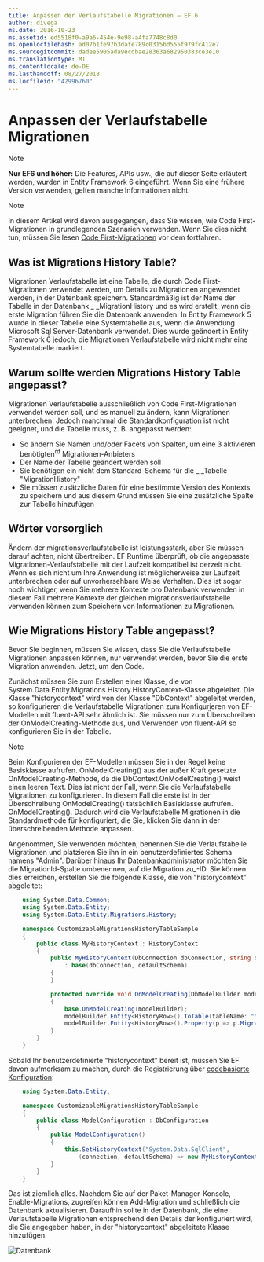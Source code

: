 ```yaml
---
title: Anpassen der Verlaufstabelle Migrationen – EF 6
author: divega
ms.date: 2016-10-23
ms.assetid: ed5518f0-a9a6-454e-9e98-a4fa7748c8d0
ms.openlocfilehash: ad07b1fe97b3dafe789c0315bd555f979fc412e7
ms.sourcegitcommit: dadee5905ada9ecdbae28363a682950383ce3e10
ms.translationtype: MT
ms.contentlocale: de-DE
ms.lasthandoff: 08/27/2018
ms.locfileid: "42996760"
---
```

# <a name="customizing-the-migrations-history-table"></a>Anpassen der Verlaufstabelle Migrationen
> [!NOTE]
> **Nur EF6 und höher:** Die Features, APIs usw., die auf dieser Seite erläutert werden, wurden in Entity Framework 6 eingeführt. Wenn Sie eine frühere Version verwenden, gelten manche Informationen nicht.

> [!NOTE]
> In diesem Artikel wird davon ausgegangen, dass Sie wissen, wie Code First-Migrationen in grundlegenden Szenarien verwenden. Wenn Sie dies nicht tun, müssen Sie lesen [Code First-Migrationen](~/ef6/modeling/code-first/migrations/index.md) vor dem fortfahren.

## <a name="what-is-migrations-history-table"></a>Was ist Migrations History Table?

Migrationen Verlaufstabelle ist eine Tabelle, die durch Code First-Migrationen verwendet werden, um Details zu Migrationen angewendet werden, in der Datenbank speichern. Standardmäßig ist der Name der Tabelle in der Datenbank \_ \_MigrationHistory und es wird erstellt, wenn die erste Migration führen Sie die Datenbank anwenden. In Entity Framework 5 wurde in dieser Tabelle eine Systemtabelle aus, wenn die Anwendung Microsoft Sql Server-Datenbank verwendet. Dies wurde geändert in Entity Framework 6 jedoch, die Migrationen Verlaufstabelle wird nicht mehr eine Systemtabelle markiert.

## <a name="why-customize-migrations-history-table"></a>Warum sollte werden Migrations History Table angepasst?

Migrationen Verlaufstabelle ausschließlich von Code First-Migrationen verwendet werden soll, und es manuell zu ändern, kann Migrationen unterbrechen. Jedoch manchmal die Standardkonfiguration ist nicht geeignet, und die Tabelle muss, z. B. angepasst werden:

-   So ändern Sie Namen und/oder Facets von Spalten, um eine 3 aktivieren benötigten<sup>rd</sup> Migrationen-Anbieters
-   Der Name der Tabelle geändert werden soll
-   Sie benötigen ein nicht dem Standard-Schema für die \_ \_Tabelle "MigrationHistory"
-   Sie müssen zusätzliche Daten für eine bestimmte Version des Kontexts zu speichern und aus diesem Grund müssen Sie eine zusätzliche Spalte zur Tabelle hinzufügen

## <a name="words-of-precaution"></a>Wörter vorsorglich

Ändern der migrationsverlaufstabelle ist leistungsstark, aber Sie müssen darauf achten, nicht übertreiben. EF Runtime überprüft, ob die angepasste Migrationen-Verlaufstabelle mit der Laufzeit kompatibel ist derzeit nicht. Wenn es sich nicht um Ihre Anwendung ist möglicherweise zur Laufzeit unterbrechen oder auf unvorhersehbare Weise Verhalten. Dies ist sogar noch wichtiger, wenn Sie mehrere Kontexte pro Datenbank verwenden in diesem Fall mehrere Kontexte der gleichen migrationsverlaufstabelle verwenden können zum Speichern von Informationen zu Migrationen.

## <a name="how-to-customize-migrations-history-table"></a>Wie Migrations History Table angepasst?

Bevor Sie beginnen, müssen Sie wissen, dass Sie die Verlaufstabelle Migrationen anpassen können, nur verwendet werden, bevor Sie die erste Migration anwenden. Jetzt, um den Code.

Zunächst müssen Sie zum Erstellen einer Klasse, die von System.Data.Entity.Migrations.History.HistoryContext-Klasse abgeleitet. Die Klasse "historycontext" wird von der Klasse "DbContext" abgeleitet werden, so konfigurieren die Verlaufstabelle Migrationen zum Konfigurieren von EF-Modellen mit fluent-API sehr ähnlich ist. Sie müssen nur zum Überschreiben der OnModelCreating-Methode aus, und Verwenden von fluent-API so konfigurieren Sie in der Tabelle.

>[!NOTE]
> Beim Konfigurieren der EF-Modellen müssen Sie in der Regel keine Basisklasse aufrufen. OnModelCreating() aus der außer Kraft gesetzte OnModelCreating-Methode, da die DbContext.OnModelCreating() weist einen leeren Text. Dies ist nicht der Fall, wenn Sie die Verlaufstabelle Migrationen zu konfigurieren. In diesem Fall die erste ist in der Überschreibung OnModelCreating() tatsächlich Basisklasse aufrufen. OnModelCreating(). Dadurch wird die Verlaufstabelle Migrationen in die Standardmethode für konfiguriert, die Sie, klicken Sie dann in der überschreibenden Methode anpassen.

Angenommen, Sie verwenden möchten, benennen Sie die Verlaufstabelle Migrationen und platzieren Sie ihn in ein benutzerdefiniertes Schema namens "Admin". Darüber hinaus Ihr Datenbankadministrator möchten Sie die MigrationId-Spalte umbenennen, auf die Migration zu\_-ID.  Sie können dies erreichen, erstellen Sie die folgende Klasse, die von "historycontext" abgeleitet:

``` csharp
    using System.Data.Common;
    using System.Data.Entity;
    using System.Data.Entity.Migrations.History;

    namespace CustomizableMigrationsHistoryTableSample
    {
        public class MyHistoryContext : HistoryContext
        {
            public MyHistoryContext(DbConnection dbConnection, string defaultSchema)
                : base(dbConnection, defaultSchema)
            {
            }

            protected override void OnModelCreating(DbModelBuilder modelBuilder)
            {
                base.OnModelCreating(modelBuilder);
                modelBuilder.Entity<HistoryRow>().ToTable(tableName: "MigrationHistory", schemaName: "admin");
                modelBuilder.Entity<HistoryRow>().Property(p => p.MigrationId).HasColumnName("Migration_ID");
            }
        }
    }
```

Sobald Ihr benutzerdefinierte "historycontext" bereit ist, müssen Sie EF davon aufmerksam zu machen, durch die Registrierung über [codebasierte Konfiguration](http://msdn.com/data/jj680699):

``` csharp
    using System.Data.Entity;

    namespace CustomizableMigrationsHistoryTableSample
    {
        public class ModelConfiguration : DbConfiguration
        {
            public ModelConfiguration()
            {
                this.SetHistoryContext("System.Data.SqlClient",
                    (connection, defaultSchema) => new MyHistoryContext(connection, defaultSchema));
            }
        }
    }
```

Das ist ziemlich alles. Nachdem Sie auf der Paket-Manager-Konsole, Enable-Migrations, zugreifen können Add-Migration und schließlich die Datenbank aktualisieren. Daraufhin sollte in der Datenbank, die eine Verlaufstabelle Migrationen entsprechend den Details der konfiguriert wird, die Sie angegeben haben, in der "historycontext" abgeleitete Klasse hinzufügen.

![Datenbank](~/ef6/media/database.png)
